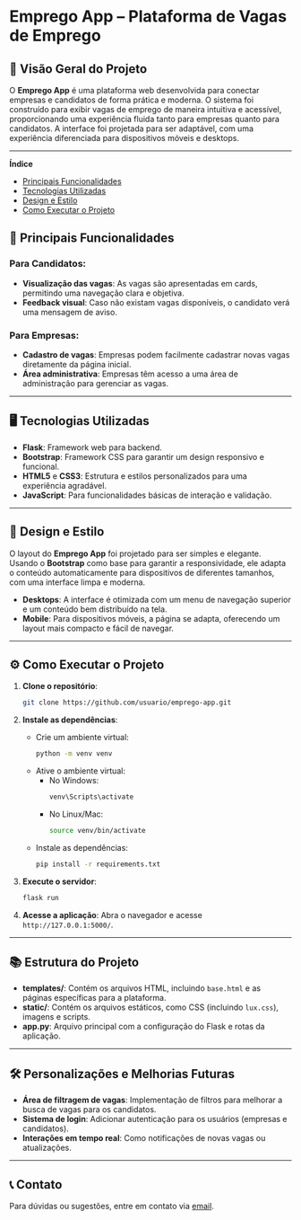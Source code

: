 

# **Emprego App – Plataforma de Vagas de Emprego**



## 🚀 **Visão Geral do Projeto**  
O **Emprego App** é uma plataforma web desenvolvida para conectar empresas e candidatos de forma prática e moderna. O sistema foi construído para exibir vagas de emprego de maneira intuitiva e acessível, proporcionando uma experiência fluida tanto para empresas quanto para candidatos. A interface foi projetada para ser adaptável, com uma experiência diferenciada para dispositivos móveis e desktops.

---

**Índice**
- [Principais Funcionalidades](#principais-funionalidades)
- [Tecnologias Utilizadas](#tecnologias-utilizadas)
- [Design e Estilo](#design-e-estilo)
- [Como Executar o Projeto](#como-executar-o-projeto)

## 🌟 **Principais Funcionalidades**

### **Para Candidatos:**
- **Visualização das vagas**: As vagas são apresentadas em cards, permitindo uma navegação clara e objetiva.
- **Feedback visual**: Caso não existam vagas disponíveis, o candidato verá uma mensagem de aviso.

### **Para Empresas:**
- **Cadastro de vagas**: Empresas podem facilmente cadastrar novas vagas diretamente da página inicial.
- **Área administrativa**: Empresas têm acesso a uma área de administração para gerenciar as vagas.

---

## 🖥️ **Tecnologias Utilizadas**

- **Flask**: Framework web para backend.
- **Bootstrap**: Framework CSS para garantir um design responsivo e funcional.
- **HTML5** e **CSS3**: Estrutura e estilos personalizados para uma experiência agradável.
- **JavaScript**: Para funcionalidades básicas de interação e validação.

---

## 🎨 **Design e Estilo**

O layout do **Emprego App** foi projetado para ser simples e elegante. Usando o **Bootstrap** como base para garantir a responsividade, ele adapta o conteúdo automaticamente para dispositivos de diferentes tamanhos, com uma interface limpa e moderna.

- **Desktops**: A interface é otimizada com um menu de navegação superior e um conteúdo bem distribuído na tela.
- **Mobile**: Para dispositivos móveis, a página se adapta, oferecendo um layout mais compacto e fácil de navegar.

---

## ⚙️ **Como Executar o Projeto**

1. **Clone o repositório**:
   ```bash
   git clone https://github.com/usuario/emprego-app.git
   ```

2. **Instale as dependências**:
   - Crie um ambiente virtual:
     ```bash
     python -m venv venv
     ```
   - Ative o ambiente virtual:
     - No Windows:
       ```bash
       venv\Scripts\activate
       ```
     - No Linux/Mac:
       ```bash
       source venv/bin/activate
       ```
   - Instale as dependências:
     ```bash
     pip install -r requirements.txt
     ```

3. **Execute o servidor**:
   ```bash
   flask run
   ```

4. **Acesse a aplicação**:
   Abra o navegador e acesse `http://127.0.0.1:5000/`.

---

## 📚 **Estrutura do Projeto**

- **templates/**: Contém os arquivos HTML, incluindo `base.html` e as páginas específicas para a plataforma.
- **static/**: Contém os arquivos estáticos, como CSS (incluindo `lux.css`), imagens e scripts.
- **app.py**: Arquivo principal com a configuração do Flask e rotas da aplicação.

---

## 🛠️ **Personalizações e Melhorias Futuras**

- **Área de filtragem de vagas**: Implementação de filtros para melhorar a busca de vagas para os candidatos.
- **Sistema de login**: Adicionar autenticação para os usuários (empresas e candidatos).
- **Interações em tempo real**: Como notificações de novas vagas ou atualizações.

---

## 📞 **Contato**

Para dúvidas ou sugestões, entre em contato via [email](mailto:exemplo@dominio.com).
